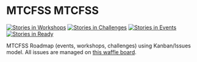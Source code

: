 MTCFSS MTCFSS
===
[![Stories in Workshops](https://badge.waffle.io/mtcfss/roadmap.svg?label=training-proposal&title=Workshops)](http://waffle.io/mtcfss/roadmap)
[![Stories in Challenges](https://badge.waffle.io/mtcfss/roadmap.svg?label=challenges-proposal&title=Challenges)](http://waffle.io/mtcfss/roadmap)
[![Stories in Events](https://badge.waffle.io/mtcfss/roadmap.svg?label=events-proposal&title=Events)](http://waffle.io/mtcfss/roadmap)
[![Stories in Ready](https://badge.waffle.io/mtcfss/roadmap.svg?label=ready&title=Ready)](http://waffle.io/mtcfss/roadmap)

MTCFSS Roadmap (events, workshops, challenges) using Kanban/Issues model.
All issues are managed on [this waffle board](https://waffle.io/mtcfss/roadmap).
